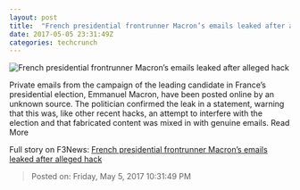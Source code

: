 ```yaml
---
layout: post
title:  "French presidential frontrunner Macron’s emails leaked after alleged hack"
date: 2017-05-05 23:31:49Z
categories: techcrunch
---
```


![French presidential frontrunner Macron’s emails leaked after alleged hack](https://tctechcrunch2011.files.wordpress.com/2017/04/screen-shot-2017-04-11-at-11-02-46-am.png?w=764&h=400&crop=1)

Private emails from the campaign of the leading candidate in France’s presidential election, Emmanuel Macron, have been posted online by an unknown source. The politician confirmed the leak in a statement, warning that this was, like other recent hacks, an attempt to interfere with the election and that fabricated content was mixed in with genuine emails. Read More


Full story on F3News: [French presidential frontrunner Macron’s emails leaked after alleged hack](http://www.f3nws.com/n/tYfK4G)

> Posted on: Friday, May 5, 2017 10:31:49 PM
